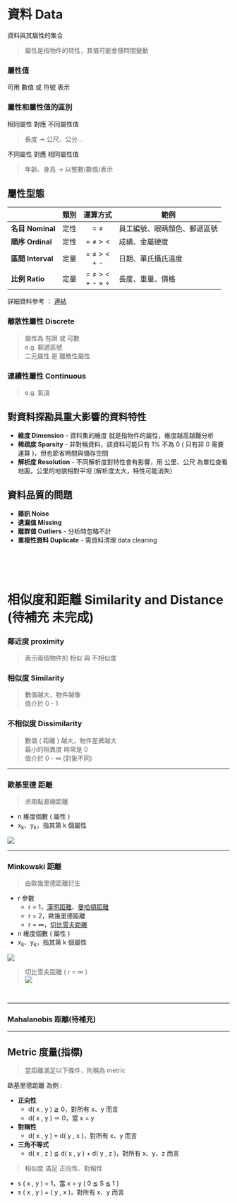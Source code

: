 # 資料 Data
資料與其屬性的集合
> 屬性是指物件的特性，其值可能會隨時間變動

### 屬性值
可用 數值 或 符號 表示
### 屬性和屬性值的區別
相同屬性 對應 不同屬性值
> 長度 → 公尺、公分...  

不同屬性 對應 相同屬性值
> 年齡、身高 → 以整數(數值)表示

## 屬性型態
|   |類別|運算方式|範例|
|---|:-:|:------:|---|
|**名目 Nominal**  | 定性 | = ≠| 員工編號、眼睛顏色、郵遞區號 |
|**順序 Ordinal**  | 定性 | = ≠ > <| 成績、金屬硬度 |
|**區間 Interval** | 定量   | = ≠ > < </br> + -| 日期、華氏攝氏溫度 |
|**比例 Ratio**    | 定量   | = ≠ > < </br> + - × ÷| 長度、重量、價格|

詳細資料參考 ： [連結](https://medium.com/marketingdatascience/%E5%B0%BA%E5%BA%A6%E7%9A%84%E9%A1%9E%E5%9E%8B-%E5%90%8D%E7%9B%AE%E5%B0%BA%E5%BA%A6-%E9%A0%86%E5%BA%8F%E5%B0%BA%E5%BA%A6-%E5%8D%80%E9%96%93%E5%B0%BA%E5%BA%A6-%E6%AF%94%E4%BE%8B%E5%B0%BA%E5%BA%A6-d567f93b5104)

### 離散性屬性 Discrete
> 屬性為 有限 或 可數  
> e.g. 郵遞區號  
> 二元屬性 是 離散性屬性
### 連續性屬性 Continuous
> e.g. 氣溫

## 對資料探勘具重大影響的資料特性
+ **維度 Dimension** - 資料集的維度 就是指物件的屬性，維度越高越難分析
+ **稀疏度 Sparsity** - 非對稱資料，該資料可能只有 1% 不為 0 ( 只有非 0 需要運算 )，但也節省時間與儲存空間
+ **解析度 Resolution** - 不同解析度對特性會有影響，用 公里、公尺 為單位查看地圖，公里的地貌相對平坦 (解析度太大，特性可能消失)

## 資料品質的問題
+ **雜訊 Noise**
+ **遺漏值 Missing**
+ **離群值 Outliers** - 分析時忽略不計
+ **重複性資料 Duplicate** - 需資料清理 data cleaning

</br></br></br>

# 相似度和距離 Similarity and Distance (待補充 未完成)
### 鄰近度 proximity
> 表示兩個物件的 相似 與 不相似度
### 相似度 Similarity
> 數值越大，物件越像  
> 值介於 0 - 1
### 不相似度 Dissimilarity
> 數值 ( 距離 ) 越大，物件差異越大  
> 最小的相異度 時常是 0  
> 值介於 0 - ∞ (對象不同)  

---
### 歐基里德 距離
> 求兩點直線距離
* n 維度個數 ( 屬性 )  
* x<sub>k</sub>、y<sub>k</sub>，指其第 k 個屬性

<img src="https://user-images.githubusercontent.com/86312099/123497641-3d16ac80-d661-11eb-8045-28d3cc24b960.png">

---

### Minkowski 距離
> 由歐幾里德距離衍生
+ r 參數
  + r = 1，[漢明距離](https://zh.wikipedia.org/wiki/%E6%B1%89%E6%98%8E%E8%B7%9D%E7%A6%BB)、[曼哈頓距離](https://zh.wikipedia.org/wiki/%E6%9B%BC%E5%93%88%E9%A0%93%E8%B7%9D%E9%9B%A2)
  + r = 2，歐幾里德距離
  + r = ∞，[切比雪夫距離](https://zh.wikipedia.org/wiki/%E5%88%87%E6%AF%94%E9%9B%AA%E5%A4%AB%E8%B7%9D%E7%A6%BB)     
+ n 維度個數 ( 屬性 ) 
+ x<sub>k</sub>、y<sub>k</sub>，指其第 k 個屬性

<img src="https://user-images.githubusercontent.com/86312099/123498642-de9efd80-d663-11eb-8aa1-b078d3a3d054.png">

> 切比雪夫距離 ( r = ∞ )  
> <img src="https://user-images.githubusercontent.com/86312099/123499494-d5b12a80-d669-11eb-9f86-2b3d475518a6.png">

</br>

---
### Mahalanobis 距離(待補充)
---

## Metric 度量(指標)
> 當距離滿足以下條件，則稱為 metric

歐基里德距離 為例 :
+ **正向性**
  + d( x , y ) ≧ 0，對所有 x、y 而言
  + d( x , y ) ＝ 0，當 x = y
+ **對稱性**
  + d( x , y ) = d( y , x )，對所有 x、y 而言
+ **三角不等式**
  + d( x , z ) ≦ d( x , y ) + d( y , z )，對所有 x、y、z 而言

> 相似度 滿足 正向性、對稱性
+ s ( x , y ) = 1，當 x = y ( 0 ≦ S ≦ 1 )
+ s ( x , y ) = ( y , x )，對所有 x、y 而言
  
